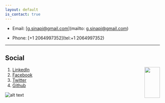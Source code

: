 ```yaml
---
layout: default
is_contact: true
---
```


* Email: [g.sinapi@gmail.com](mailto: g.sinapi@gmail.com)

* Phone: [+1 2064997352](tel:+1 2064997352)

---


## Social

<img align="right" width="50" height="100" src="http://odintext.com/wp-content/uploads/2017/01/Machine-Learning-Artificial-Intelligence-text-analytics-softwaere.png">

1. [LinkedIn](https://www.linkedin.com/in/giovanni-sinapi-492562a1/)
2. [Facebook](https://www.facebook.com/gsinapi)
3. [Twitter](https://twitter.com/giovannisinapi?lang=en)
4. [Github](https://github.com/giovannisinapi)


![alt text](http://odintext.com/wp-content/uploads/2017/01/Machine-Learning-Artificial-Intelligence-text-analytics-softwaere.png)
